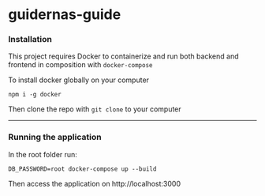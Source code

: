 # guidernas-guide

### Installation

This project requires Docker to containerize and run both 
backend and frontend in composition with `docker-compose`

To install docker globally on your computer

```
npm i -g docker
```

Then clone the repo with `git clone` to your computer 

---

### Running the application

In the root folder run: 

`DB_PASSWORD=root docker-compose up --build` 

Then access the application on http://localhost:3000
